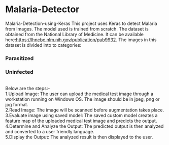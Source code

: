 # Malaria-Detector
Malaria-Detection-using-Keras
This project uses Keras to detect Malaria from Images. The model used is trained from scratch. The dataset is obtained from the National Library of Medicine. It can be available here:https://lhncbc.nlm.nih.gov/publication/pub9932. The images in this dataset is divided into to categories:

### Parasitized 
### Uninfected</br>
</br>
Below are the steps:-</br>
1.Upload Image: The user can upload the medical test image through a workstation running on Windows OS. The image should be in jpeg, png or jpg format.</br>
2.Read Image: The image will be scanned before augmentation takes place.</br>
3.Evaluate image using saved model: The saved custom model creates a feature map of the uploaded medical test image and predicts the output.</br>
4.Determine and Analyze the Output: The predicted output is then analyzed and converted to a user friendly language.</br>
5.Display the Output: The analyzed result is then displayed to the user.

